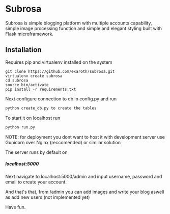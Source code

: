 # Subrosa

Subrosa is simple blogging platform with multiple accounts capability, simple image processing function and simple and elegant styling built with Flask microframework.


## Installation

Requires pip and virtualenv installed on the system

``` shell
git clone https://github.com/exaroth/subrosa.git
virtualenv create subrosa
cd subrosa
source bin/activate
pip install -r requirements.txt
```

Next configure connection to db in config.py
and run
``` python
python create_db.py to create the tables
```

To start it on localhost run

``` python
python run.py
```

NOTE: for deployment you dont want to host it with development server
use Gunicorn over Nginx (reccomended) or similar solution

The server runs by default on

##### localhost:5000

Next navigate to localhost:5000/admin and input username, password and email to create your account.


And that's that, from /admin you can add images and write your blog aswell as add new users (not implemented yet)

Have fun.
